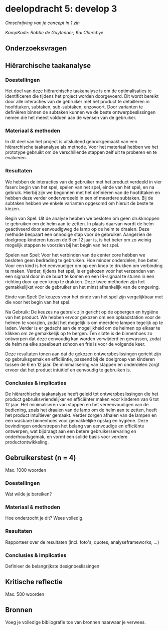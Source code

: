 # deelopdracht 5: develop 3
*Omschrijving van je concept in 1 zin* 

*KampKode: Robbe de Guytenaer; Kai Cherchye*

## Onderzoeksvragen

## Hiërarchische taakanalyse

### Doestellingen

Het doel van deze hiërarchische taakanalyse is om de optimalisaties te identificeren die tijdens het project worden doorgevoerd. Dit wordt bereikt door alle interacties van de gebruiker met het product te detailleren in hoofdtaken, subtaken, sub-subtaken, enzovoort. Door varianten te definiëren binnen de subtaken kunnen we de beste ontwerpbeslissingen nemen die het meest voldoen aan de wensen van de gebruiker.

### Materiaal & methoden

In dit deel van het project is uitsluitend gebruikgemaakt van een hiërarchische taakanalyse als methode. Voor het materiaal hebben we het prototype gebruikt om de verschillende stappen zelf uit te proberen en te evalueren.

### Resultaten

We hebben de interacties van de gebruiker met het product verdeeld in vier fasen: begin van het spel, spelen van het spel, einde van het spel, en na gebruik. Hierbij zijn we begonnen met het definiëren van de hoofdtaken en hebben deze verder onderverdeeld in een of meerdere subtaken. Bij de subtaken hebben we enkele varianten opgesomd om hieruit de beste te kiezen.

Begin van Spel:
Uit de analyse hebben we besloten om geen drukknoppen te gebruiken om de helm aan te zetten. In plaats daarvan wordt de helm geactiveerd door eenvoudigweg de lamp op de helm te draaien. Deze methode bespaart een onnodige stap voor de gebruiker. Aangezien de doelgroep kinderen tussen de 6 en 12 jaar is, is het beter om zo weinig mogelijk stappen te voorzien bij het begin van het spel.

Spelen van Spel:
Voor het verbinden van de center core hebben we besloten geen bedrading te gebruiken. Hoe minder onderdelen, hoe beter. Voor een kind is het eenvoudiger om op een knop te drukken om verbinding te maken. Verder, tijdens het spel, is er gekozen voor het verzenden van een signaal door in de buurt te komen en een IR-signaal te sturen in een richting door op een knop te drukken. Deze twee methoden zijn het gemakkelijkst voor de gebruiker en het minst afhankelijk van de omgeving.

Einde van Spel:
De keuzes voor het einde van het spel zijn vergelijkbaar met die voor het begin van het spel. 

Na Gebruik:
De keuzes na gebruik zijn gericht op de opbergen en hygiëne van het product. We hebben ervoor gekozen om een oplaadstation voor de helmen te voorzien, zodat het mogelijk is om meerdere lampen tegelijk op te laden. Verder is er gedacht aan de mogelijkheid om de helmen op elkaar te klikken om ze gemakkelijk op te bergen. Ten slotte is de binnenhoes zo ontworpen dat deze eenvoudig kan worden verwijderd en gewassen, zodat de helm na elke speelbeurt schoon en fris is voor de volgende keer.

Deze resultaten tonen aan dat de gekozen ontwerpbeslissingen gericht zijn op gebruiksgemak en efficiëntie, passend bij de doelgroep van kinderen tussen de 6 en 12 jaar. De minimalisering van stappen en onderdelen zorgt ervoor dat het product intuïtief en eenvoudig te gebruiken is.

### Conclusies & implicaties

De hiërarchische taakanalyse heeft geleid tot ontwerpbeslissingen die het product gebruiksvriendelijker en efficiënter maken voor kinderen van 6 tot 12 jaar. Het minimaliseren van stappen en het vereenvoudigen van de bediening, zoals het draaien van de lamp om de helm aan te zetten, heeft het product intuïtiever gemaakt. Verder zorgen afhalen van de lampen en een wasbare binnenhoes voor gemakkelijke opslag en hygiëne.
Deze bevindingen onderstrepen het belang van eenvoudige en efficiënte ontwerpen, wat bijdraagt aan een betere gebruikerservaring en onderhoudsgemak, en vormt een solide basis voor verdere productontwikkeling.


## Gebruikerstest (n = 4)
Max. 1000 woorden
### Doestellingen
Wat wilde je bereiken?
### Materiaal & methoden
Hoe onderzocht je dit? Wees volledig.
### Resultaten
Rapporteer over de resultaten (incl. foto's, quotes, analyseframeworks, ...)
### Conclusies & implicaties
Definieer de belangrijkste designbeslissingen

## Kritische reflectie
Max. 500 woorden

## Bronnen
Voeg je volledige bibliografie toe van bronnen naarwaar je verwees.
